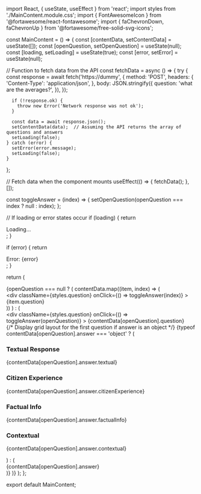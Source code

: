 import React, { useState, useEffect } from 'react';
import styles from './MainContent.module.css';
import { FontAwesomeIcon } from '@fortawesome/react-fontawesome';
import { faChevronDown, faChevronUp } from '@fortawesome/free-solid-svg-icons';

const MainContent = () => {
  const [contentData, setContentData] = useState([]);
  const [openQuestion, setOpenQuestion] = useState(null);
  const [loading, setLoading] = useState(true);
  const [error, setError] = useState(null);

  // Function to fetch data from the API
  const fetchData = async () => {
    try {
      const response = await fetch('https://dummy', {
        method: 'POST',
        headers: {
          'Content-Type': 'application/json',
        },
        body: JSON.stringify({
          question: 'what are the averages?',
        }),
      });

      if (!response.ok) {
        throw new Error('Network response was not ok');
      }

      const data = await response.json();
      setContentData(data);  // Assuming the API returns the array of questions and answers
      setLoading(false);
    } catch (error) {
      setError(error.message);
      setLoading(false);
    }
  };

  // Fetch data when the component mounts
  useEffect(() => {
    fetchData();
  }, []);

  const toggleAnswer = (index) => {
    setOpenQuestion(openQuestion === index ? null : index);
  };

  // If loading or error states occur
  if (loading) {
    return <div>Loading...</div>;
  }

  if (error) {
    return <div>Error: {error}</div>;
  }

  return (
    <div className={styles.mainContent}>
      {openQuestion === null ? (
        contentData.map((item, index) => (
          <div key={index} className={styles.questionBlock}>
            <div
              className={styles.question}
              onClick={() => toggleAnswer(index)}
            >
              {item.question}
              <FontAwesomeIcon
                icon={faChevronDown}
                className={styles.chevronIcon}
              />
            </div>
          </div>
        ))
      ) : (
        <div className={styles.questionBlock}>
          <div
            className={styles.question}
            onClick={() => toggleAnswer(openQuestion)}
          >
            {contentData[openQuestion].question}
            <FontAwesomeIcon
              icon={faChevronUp}
              className={styles.chevronIcon}
            />
          </div>
          {/* Display grid layout for the first question if answer is an object */}
          {typeof contentData[openQuestion].answer === 'object' ? (
            <div className={styles.gridAnswer}>
              <div className={styles.gridItem}>
                <h3>Textual Response</h3>
                <p>{contentData[openQuestion].answer.textual}</p>
              </div>
              <div className={styles.gridItem}>
                <h3>Citizen Experience</h3>
                <p>{contentData[openQuestion].answer.citizenExperience}</p>
              </div>
              <div className={styles.gridItem}>
                <h3>Factual Info</h3>
                <p>{contentData[openQuestion].answer.factualInfo}</p>
              </div>
              <div className={styles.gridItem}>
                <h3>Contextual</h3>
                <p>{contentData[openQuestion].answer.contextual}</p>
              </div>
            </div>
          ) : (
            <div className={styles.answer}>
              {contentData[openQuestion].answer}
            </div>
          )}
        </div>
      )}
    </div>
  );
};

export default MainContent;
